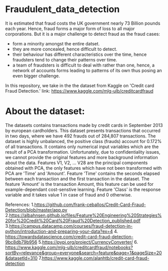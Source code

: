 # Fraudulent_data_detection

It is estimated that fraud costs the UK government nearly 73 Billion pounds each year. Hence, fraud forms a major form of loss to all major corporations. But it is a major challenge to detect fraud as the fraud cases:
  - form a minority amongst the entire datset.
  - they are more concealed, hence difficult to detect.
  - their behaviour has different characteristics over the time, hence fraudsters tend to change their patterns over time.
  - a team of fraudsters is difficult to deal with rather than one, hence, a network of accounts forms leading to patterns of its own thus posing an even bigger challenge.
  
  In this repository, we take in the the dataset from Kaggle on 'Credit card Fraud Detection.'
  link: https://www.kaggle.com/mlg-ulb/creditcardfraud
  
 # About the dataset:
 The datasets contains transactions made by credit cards in September 2013 by european cardholders. 
This dataset presents transactions that occurred in two days, where we have 492 frauds out of 284,807 transactions. The dataset is highly unbalanced, the positive class (frauds) account for 0.172% of all transactions.
It contains only numerical input variables which are the result of a PCA transformation. Unfortunately, due to confidentiality issues, we cannot provide the original features and more background information about the data. Features V1, V2, … V28 are the principal components obtained with PCA, the only features which have not been transformed with PCA are 'Time' and 'Amount'. Feature 'Time' contains the seconds elapsed between each transaction and the first transaction in the dataset. The feature 'Amount' is the transaction Amount, this feature can be used for example-dependant cost-senstive learning. Feature 'Class' is the response variable and it takes value 1 in case of fraud and 0 otherwise.

References:
1.https://github.com/frank-ceballos/Credit-Card-Fraud-Detection/blob/master/app.py
2.https://albahnsen.github.io/files/Feature%20Engineering%20Strategies%20for%20Credit%20Card%20Fraud%20Detection_published.pdf
3.https://campus.datacamp.com/courses/fraud-detection-in-python/introduction-and-preparing-your-data?ex=4
4. https://towardsdatascience.com/credit-card-fraud-detection-9bc8db79b956
5.https://pypi.org/project/CurrencyConverter/
6. https://www.kaggle.com/mlg-ulb/creditcardfraud/notebooks?sortBy=relevance&group=everyone&search=feature&page=1&pageSize=20&datasetId=310
7.https://www.kaggle.com/alanhtb/credit-card-fraud-detection
